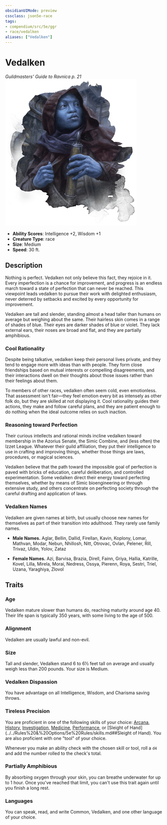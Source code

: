```yaml
---
obsidianUIMode: preview
cssclass: json5e-race
tags:
- compendium/src/5e/ggr
- race/vedalken
aliases: ["Vedalken"]
---
```


# Vedalken
*Guildmasters' Guide to Ravnica p. 21*
![](../../assets/img/vedalken.png)  

- **Ability Scores**: Intelligence +2, Wisdom +1
- **Creature Type**: race
- **Size**: Medium
- **Speed**: 30 ft.


## Description

Nothing is perfect. Vedalken not only believe this fact, they rejoice in it. Every imperfection is a chance for improvement, and progress is an endless march toward a state of perfection that can never be reached. This viewpoint leads vedalken to pursue their work with delighted enthusiasm, never deterred by setbacks and excited by every opportunity for improvement.

Vedalken are tall and slender, standing almost a head taller than humans on average but weighing about the same. Their hairless skin comes in a range of shades of blue. Their eyes are darker shades of blue or violet. They lack external ears, their noses are broad and flat, and they are partially amphibious.

### Cool Rationality

Despite being talkative, vedalken keep their personal lives private, and they tend to engage more with ideas than with people. They form close friendships based on mutual interests or compelling disagreements, and their interactions dwell on their thoughts about those issues rather than their feelings about them.

To members of other races, vedalken often seem cold, even emotionless. That assessment isn't fair—they feel emotion every bit as intensely as other folk do, but they are skilled at not displaying it. Cool rationality guides their actions, they make and follow careful plans, and they are patient enough to do nothing when the ideal outcome relies on such inaction.

### Reasoning toward Perfection

Their curious intellects and rational minds incline vedalken toward membership in the Azorius Senate, the Simic Combine, and (less often) the Izzet League. Whatever their guild affiliation, they put their intelligence to use in crafting and improving things, whether those things are laws, procedures, or magical sciences.

Vedalken believe that the path toward the impossible goal of perfection is paved with bricks of education, careful deliberation, and controlled experimentation. Some vedalken direct their energy toward perfecting themselves, whether by means of Simic bioengineering or through extensive study, and others concentrate on perfecting society through the careful drafting and application of laws.

### Vedalken Names

Vedalken are given names at birth, but usually choose new names for themselves as part of their transition into adulthood. They rarely use family names.

- **Male Names.** Aglar, Bellin, Dallid, Firellan, Kavin, Koplony, Lomar, Mathvan, Modar, Nebun, Nhillosh, Nitt, Otrovac, Ovlan, Pelener, Rill, Trivaz, Uldin, Yolov, Zataz  

- **Female Names.** Azi, Barvisa, Brazia, Direll, Fainn, Griya, Hallia, Katrille, Kovel, Lilla, Mirela, Morai, Nedress, Ossya, Pierenn, Roya, Sestri, Triel, Uzana, Yaraghiya, Zlovol  


## Traits

### Age

Vedalken mature slower than humans do, reaching maturity around age 40. Their life span is typically 350 years, with some living to the age of 500.

### Alignment

Vedalken are usually lawful and non-evil.

### Size

Tall and slender, Vedalken stand 6 to 6½ feet tall on average and usually weigh less than 200 pounds. Your size is Medium.

### Vedalken Dispassion

You have advantage on all Intelligence, Wisdom, and Charisma saving throws.

### Tireless Precision

You are proficient in one of the following skills of your choice: [Arcana](../../Rules%20&%20Options/5e%20Rules/skills.md##Arcana), [History](../../Rules%20&%20Options/5e%20Rules/skills.md##History), [Investigation](../../Rules%20&%20Options/5e%20Rules/skills.md##Investigation), [Medicine](../../Rules%20&%20Options/5e%20Rules/skills.md##Medicine), [Performance](../../Rules%20&%20Options/5e%20Rules/skills.md##Performance), or [Sleight of Hand](../../Rules%20&%20Options/5e%20Rules/skills.md##Sleight of Hand). You are also proficient with one "tool" of your choice.

Whenever you make an ability check with the chosen skill or tool, roll a `d4` and add the number rolled to the check's total.

### Partially Amphibious

By absorbing oxygen through your skin, you can breathe underwater for up to 1 hour. Once you've reached that limit, you can't use this trait again until you finish a long rest.

### Languages

You can speak, read, and write Common, Vedalken, and one other language of your choice.
